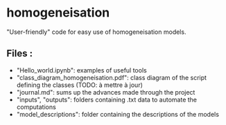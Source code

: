 # homogeneisation
"User-friendly" code for easy use of homogeneisation models.

## Files :
- "Hello_world.ipynb": examples of useful tools
- "class_diagram_homogeneisation.pdf": class diagram of the script defining the classes (TODO: à mettre à jour)
- "journal.md": sums up the advances made through the project
- "inputs", "outputs": folders containing .txt data to automate the computations 
- "model_descriptions": folder containing the descriptions of the models 